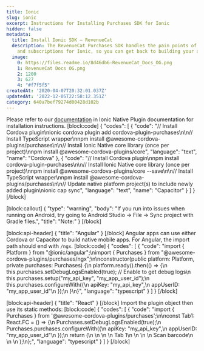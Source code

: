 ```yaml
---
title: Ionic
slug: ionic
excerpt: Instructions for Installing Purchases SDK for Ionic
hidden: false
metadata:
  title: Install Ionic SDK – RevenueCat
  description: The RevenueCat Purchases SDK handles the pain points of in-app purchases
    and subscriptions for Ionic, so you can get back to building your app.
  image:
    0: https://files.readme.io/8d46db6-RevenueCat_Docs_OG.png
    1: RevenueCat Docs OG.png
    2: 1200
    3: 627
    4: "#f7f5f5"
createdAt: '2020-04-07T20:32:01.037Z'
updatedAt: '2022-12-05T22:58:12.351Z'
category: 640a7bef79274d00428d102b
---
```

Please refer to our [documentation](https://ionicframework.com/docs/native/purchases) in Ionic Native Plugin documentation for installation instructions.
[block:code]
{
  "codes": [
    {
      "code": "// Install Cordova plugin\nionic cordova plugin add cordova-plugin-purchases\n\n// Install TypeScript wrapper\nnpm install @awesome-cordova-plugins/purchases\n\n// Install Ionic Native core library (once per project)\nnpm install @awesome-cordova-plugins/core",
      "language": "text",
      "name": "Cordova"
    },
    {
      "code": "// Install Cordova plugin\nnpm install cordova-plugin-purchases\n\n// Install Ionic Native core library (once per project)\nnpm install @awesome-cordova-plugins/core --save\n\n// Install TypeScript wrapper\nnpm install @awesome-cordova-plugins/purchases\n\n// Update native platform project(s) to include newly added plugin\nionic cap sync",
      "language": "text",
      "name": "Capacitor"
    }
  ]
}
[/block]

[block:callout]
{
  "type": "warning",
  "body": "If you run into issues when running on Android, try going to Android Studio -> File -> Sync project with Gradle files.",
  "title": "Note:"
}
[/block]

[block:api-header]
{
  "title": "Angular"
}
[/block]
Angular apps can use either Cordova or Capacitor to build native mobile apps. For Angular, the import path should end with `/ngx`.
[block:code]
{
  "codes": [
    {
      "code": "import { Platform } from \"@ionic/angular\";\nimport { Purchases } from \"@awesome-cordova-plugins/purchases/ngx\";\n\nconstructor(public platform: Platform, private purchases: Purchases) {\n    platform.ready().then(() => {\n        this.purchases.setDebugLogsEnabled(true); // Enable to get debug logs\n        this.purchases.setup(\"my_api_key\", \"my_app_user_id\");\n        this.purchases.configureWith({\n            apiKey: \"my_api_key\",\n            appUserID: \"my_app_user_id\"\n        });\n    }\n}",
      "language": "typescript"
    }
  ]
}
[/block]

[block:api-header]
{
  "title": "React"
}
[/block]
Import the plugin object then use its static methods:
[block:code]
{
  "codes": [
    {
      "code": "import { Purchases } from '@awesome-cordova-plugins/purchases';\n\nconst Tab1: React.FC = () => {\n  Purchases.setDebugLogsEnabled(true);\n  Purchases.purchases.configureWith({\n    apiKey: \"my_api_key\",\n    appUserID: \"my_app_user_id\"\n  });\n  return (\n    <IonPage>\n      <IonHeader>\n        <IonToolbar>\n          <IonTitle>Tab 1</IonTitle>\n        </IonToolbar>\n      </IonHeader>\n      <IonContent>\n        <IonButton onClick={openScanner}>Scan barcode</IonButton>\n      </IonContent>\n    </IonPage>\n  );\n};",
      "language": "typescript"
    }
  ]
}
[/block]